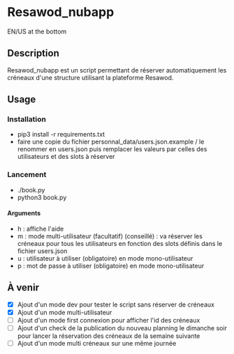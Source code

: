 # Resawod_nubapp

EN/US at the bottom

## Description

Resawod_nubapp est un script permettant de réserver automatiquement les créneaux d'une structure utilisant la plateforme Resawod.

## Usage

### Installation

- pip3 install -r requirements.txt
- faire une copie du fichier personnal_data/users.json.example / le renommer en users.json puis remplacer les valeurs par celles des utilisateurs et des slots à réserver

### Lancement

- ./book.py 
- python3 book.py

#### Arguments

- h : affiche l'aide
- m : mode multi-utilisateur (facultatif) (conseillé) : va réserver les créneaux pour tous les utilisateurs en fonction des slots définis dans le fichier users.json
- u : utilisateur à utiliser (obligatoire) en mode mono-utilisateur
- p : mot de passe à utiliser (obligatoire) en mode mono-utilisateur

## À venir

- [X] Ajout d'un mode dev pour tester le script sans réserver de créneaux
- [X] Ajout d'un mode multi-utilisateur
- [ ] Ajout d'un mode first connexion pour afficher l'id des créneaux
- [ ] Ajout d'un check de la publication du nouveau planning le dimanche soir pour lancer la réservation des créneaux de la semaine suivante
- [ ] Ajout d'un mode multi créneaux sur une même journée
